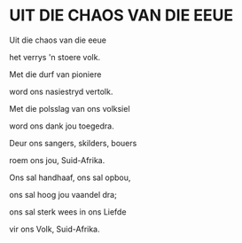 # UIT DIE CHAOS VAN DIE EEUE

Uit die chaos van die eeue

het verrys 'n stoere volk.

Met die durf van pioniere

word ons nasiestryd vertolk.

Met die polsslag van ons volksiel

word ons dank jou toegedra.

Deur ons sangers, skilders, bouers

roem ons jou, Suid-Afrika.

Ons sal handhaaf, ons sal opbou,

ons sal hoog jou vaandel dra;

ons sal sterk wees in ons Liefde

vir ons Volk, Suid-Afrika.


